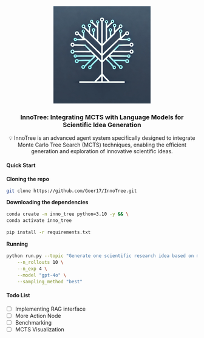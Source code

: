 <div align="center">
  <a href="https://github.com/goer17/IdeaNavigator">
    <img src="assets/logo.png" alt="Logo" width="256" height="256">
  </a>
<h3 align="center">InnoTree: Integrating MCTS with Language Models for Scientific Idea Generation</h3>
  <p align="center">
    💡 InnoTree is an advanced agent system specifically designed to integrate Monte Carlo Tree Search (MCTS) techniques, enabling the efficient generation and exploration of innovative scientific ideas.
  </p>
</div>

#### Quick Start

**Cloning the repo**

```bash
git clone https://github.com/Goer17/InnoTree.git
```


**Downloading the dependencies**

```bash
conda create -n inno_tree python=3.10 -y && \
conda activate inno_tree
```

```bash
pip install -r requirements.txt
```


**Running**

```bash
python run.py --topic "Generate one scientific research idea based on multi-agent system" \
    --n_rollouts 10 \
    --n_exp 4 \
    --model "gpt-4o" \
    --sampling_method "best"
```

#### Todo List

- [ ] Implementing RAG interface
- [ ] More Action Node
- [ ] Benchmarking
- [ ] MCTS Visualization
